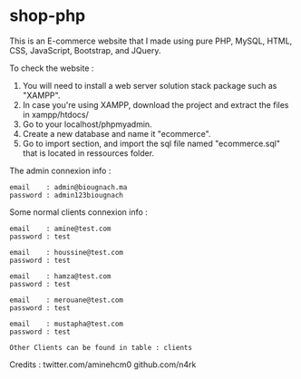 # shop-php
This is an E-commerce website that I made using pure PHP, MySQL, HTML, CSS, JavaScript, Bootstrap, and JQuery.

To check the website :
1) You will need to install a web server solution stack package such as "XAMPP".
2) In case you're using XAMPP, download the project and extract the files in xampp/htdocs/
3) Go to your localhost/phpmyadmin.
4) Create a new database and name it "ecommerce".
5) Go to import section, and import the sql file named "ecommerce.sql" that is located in ressources folder.

The admin connexion info :

	email    : admin@biougnach.ma
	password : admin123biougnach

Some normal clients connexion info :

	email    : amine@test.com
	password : test

	email    : houssine@test.com
	password : test

	email    : hamza@test.com
	password : test

	email    : merouane@test.com
	password : test

	email    : mustapha@test.com
	password : test

	Other Clients can be found in table : clients


Credits :	twitter.com/aminehcm0
		github.com/n4rk
